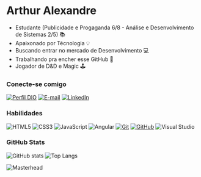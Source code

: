 
# Arthur Alexandre
* Estudante (Publicidade e Progaganda 6/8 - Análise e Desenvolvimento de Sistemas 2/5) 📚
* Apaixonado por Técnologia 💡
* Buscando entrar no mercado de Desenvolvimento 💻 
* Trabalhando pra encher esse GitHub 🔋
* Jogador de D&D e Magic 🕹

### Conecte-se comigo
[![Perfil DIO](https://img.shields.io/badge/-Meu%20Perfil%20na%20DIO-30A3DC?style=for-the-badge)](https://www.dio.me/users/arthurmalexandre)
[![E-mail](https://img.shields.io/badge/-Email-000?style=for-the-badge&logo=microsoft-outlook&logoColor=E94D5F)](mailto:arthurmalexandre@hotmail.com)
[![LinkedIn](https://img.shields.io/badge/-LinkedIn-000?style=for-the-badge&logo=linkedin&logoColor=30A3DC)](https://www.linkedin.com/in/arthur-alexandre-9aba19154/)


### Habilidades
![HTML5](https://img.shields.io/badge/HTML-000?style=for-the-badge&logo=html5)
![CSS3](https://img.shields.io/badge/CSS3-000?style=for-the-badge&logo=css3)
![JavaScript](https://img.shields.io/badge/JavaScript-000?style=for-the-badge&logo=javascript)
![Angular](https://img.shields.io/badge/Angular-000?style=for-the-badge&logo=angular)
[![Git](https://img.shields.io/badge/Git-000?style=for-the-badge&logo=git)](https://git-scm.com/doc) 
[![GitHub](https://img.shields.io/badge/GitHub-000?style=for-the-badge&logo=github)](https://docs.github.com/)
![Visual Studio](https://img.shields.io/badge/Visual%20Studio-5C2D91.svg?style=for-the-badge&logo=visual-studio&logoColor=white)

### GitHub Stats
![GitHub stats](https://github-readme-stats.vercel.app/api?username=Alexandre-Arth&show_icons=true&theme=material-palenight)
![Top Langs](https://github-readme-stats-git-masterrstaa-rickstaa.vercel.app/api/top-langs/?username=Alexandre-Arth&layout=compact&bg_color=292D3E&border_color=0000&title_color=c792ea&text_color=a6accd)

![Masterhead](https://media.tenor.com/zzntm2_9B3gAAAAC/hacker.gif)